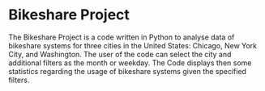 # Bikeshare Project
The Bikeshare Project is a code written in Python to analyse data of bikeshare systems for three cities in the United States: Chicago, New York City, and Washington. The user of the code can select the city and additional filters as the month or weekday. The Code displays then some statistics regarding the usage of bikeshare systems given the specified filters.



